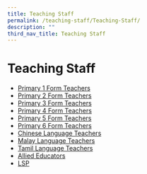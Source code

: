 ```yaml
---
title: Teaching Staff
permalink: /teaching-staff/Teaching-Staff/
description: ""
third_nav_title: Teaching Staff
---
```

Teaching Staff
==============

* [Primary 1 Form Teachers](/teaching-staff/Primary-1-Form-Teachers/)
* [Primary 2 Form Teachers](/teaching-staff/Primary-2-Form-Teachers/)
* [Primary 3 Form Teachers](/teaching-staff/Primary-3-Form-Teachers/)
* [Primary 4 Form Teachers](/teaching-staff/Primary-4-Form-Teachers/)
* [Primary 5 Form Teachers](/teaching-staff/Primary-5-Form-Teachers/)
* [Primary 6 Form Teachers](/teaching-staff/Primary-6-Form-Teachers/)
* [Chinese Language Teachers](/teaching-staff/Chinese-Language-Teachers/)
* [Malay Language Teachers](/teaching-staff/Malay-Language-Teachers/)
* [Tamil Language Teachers](/teaching-staff/Tamil-Language-Teachers/)
* [Allied Educators](/teaching-staff/Allied-Educators/)
* [LSP](/teaching-staff/LSP/)